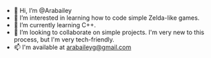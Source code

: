 - 👋 Hi, I’m @Arabailey
- 👀 I’m interested in learning how to code simple Zelda-like games.
- 🌱 I’m currently learning C++.
- 💞️ I’m looking to collaborate on simple projects. I'm very new to this process, but I'm very tech-friendly.
- 📫 I'm available at arabaileyg@gmail.com

<!---
Arabailey/Arabailey is a ✨ special ✨ repository because its `README.md` (this file) appears on your GitHub profile.
You can click the Preview link to take a look at your changes.
--->
